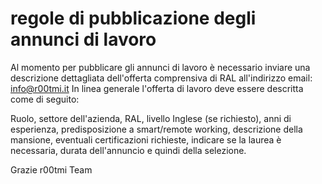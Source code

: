 # regole di pubblicazione degli annunci di lavoro
Al momento per pubblicare gli annunci di lavoro è necessario inviare una descrizione dettagliata dell'offerta comprensiva di RAL all'indirizzo email: info@r00tmi.it
In linea generale l'offerta di lavoro deve essere descritta come di seguito:

Ruolo, settore dell'azienda, RAL, livello Inglese (se richiesto), anni di esperienza, predisposizione a smart/remote working, descrizione della mansione, eventuali certificazioni richieste, indicare se la laurea è necessaria, durata dell'annuncio e quindi della selezione.

Grazie
r00tmi Team
